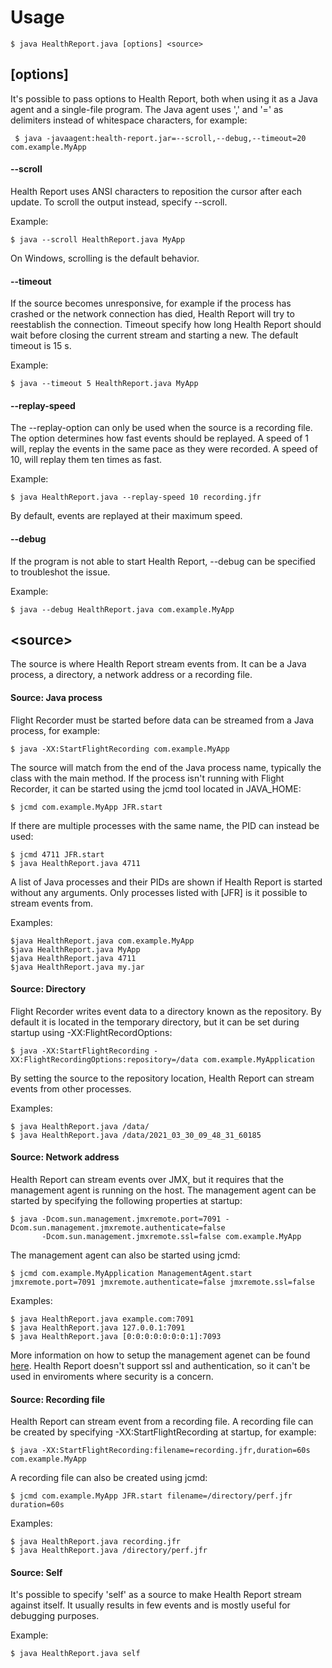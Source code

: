 # Usage

    $ java HealthReport.java [options] <source>

## [options]

It's possible to pass options to Health Report, both when using it as a Java agent and a single-file program. The Java agent uses ',' and '=' as delimiters instead of whitespace characters, for example:

     $ java -javaagent:health-report.jar=--scroll,--debug,--timeout=20 com.example.MyApp

#### --scroll

Health Report uses ANSI characters to reposition the cursor after each update. To scroll the output instead, specify --scroll.

Example:

    $ java --scroll HealthReport.java MyApp

On Windows, scrolling is the default behavior.

#### --timeout <integer>

If the source becomes unresponsive, for example if the process has crashed or the network connection has died, Health Report will try to reestablish the connection. Timeout specify how long Health Report should wait before closing the current stream and starting a new. The default timeout is 15 s.

Example: 

    $ java --timeout 5 HealthReport.java MyApp

#### --replay-speed <integer>

The --replay-option can only be used when the source is a recording file. The option determines how fast events should be replayed. A speed of 1 will, replay the events in the same pace as they were recorded. A speed of 10, will replay them ten times as fast.

Example:

    $ java HealthReport.java --replay-speed 10 recording.jfr

By default, events are replayed at their maximum speed. 

#### --debug

If the program is not able to start Health Report, --debug can be specified to troubleshot the issue.

Example:

    $ java --debug HealthReport.java com.example.MyApp

## \<source> 

The source is where Health Report stream events from. It can be a Java process, a directory, a network address or a recording file. 

#### Source: Java process

Flight Recorder must be started before data can be streamed from a Java process, for example:

    $ java -XX:StartFlightRecording com.example.MyApp

The source will match from the end of the Java process name, typically the class with the main method. If the process isn't running with Flight Recorder, it can be started using the jcmd tool located in JAVA_HOME: 

    $ jcmd com.example.MyApp JFR.start 

If there are multiple processes with the same name, the PID can instead be used:

    $ jcmd 4711 JFR.start
    $ java HealthReport.java 4711

A list of Java processes and their PIDs are shown if Health Report is started without any arguments. Only processes listed with [JFR] is it possible to stream events from.

Examples:

    $java HealthReport.java com.example.MyApp
    $java HealthReport.java MyApp
    $java HealthReport.java 4711
    $java HealthReport.java my.jar

#### Source: Directory

Flight Recorder writes event data to a directory known as the repository. By default it is located in the temporary directory, but it can be set during startup using -XX:FlightRecordOptions:

    $ java -XX:StartFlightRecording -XX:FlightRecordingOptions:repository=/data com.example.MyApplication

By setting the source to the repository location, Health Report can stream events from other processes.

Examples:

    $ java HealthReport.java /data/
    $ java HealthReport.java /data/2021_03_30_09_48_31_60185

#### Source: Network address

Health Report can stream events over JMX, but it requires that the management agent is running on the host. The management agent can be started by specifying the following properties at startup:

    $ java -Dcom.sun.management.jmxremote.port=7091 -Dcom.sun.management.jmxremote.authenticate=false
           -Dcom.sun.management.jmxremote.ssl=false com.example.MyApp

The management agent can also be started using jcmd:

    $ jcmd com.example.MyApplication ManagementAgent.start jmxremote.port=7091 jmxremote.authenticate=false jmxremote.ssl=false

Examples:

    $ java HealthReport.java example.com:7091
    $ java HealthReport.java 127.0.0.1:7091
    $ java HealthReport.java [0:0:0:0:0:0:0:1]:7093

More information on how to setup the management agenet can be found [here](https://docs.oracle.com/en/java/javase/16/management/monitoring-and-management-using-jmx-technology.html). Health Report doesn't support ssl and authentication, so it can't be used in enviroments where security is a concern. 

#### Source: Recording file

Health Report can stream event from a recording file. A recording file can be created by specifying -XX:StartFlightRecording at startup, for example:

    $ java -XX:StartFlightRecording:filename=recording.jfr,duration=60s com.example.MyApp 

A recording file can also be created using jcmd:

    $ jcmd com.example.MyApp JFR.start filename=/directory/perf.jfr duration=60s

Examples:

    $ java HealthReport.java recording.jfr
    $ java HealthReport.java /directory/perf.jfr

#### Source: Self

It's possible to specify 'self' as a source to make Health Report stream against itself. It usually results in few events and is mostly useful for debugging purposes.

Example:

    $ java HealthReport.java self


